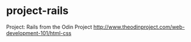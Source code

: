 # project-rails
Project: Rails from the Odin Project http://www.theodinproject.com/web-development-101/html-css
